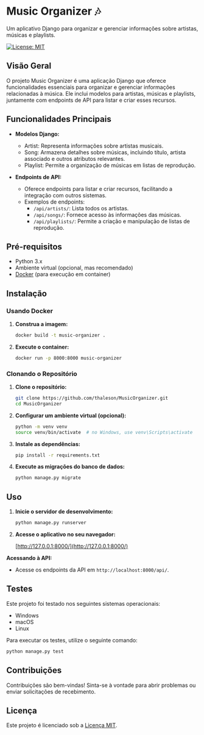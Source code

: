 # Music Organizer 🎶

Um aplicativo Django para organizar e gerenciar informações sobre artistas, músicas e playlists.


[![License: MIT](https://img.shields.io/badge/License-MIT-yellow.svg)](https://opensource.org/licenses/MIT)

## Visão Geral

O projeto Music Organizer é uma aplicação Django que oferece funcionalidades essenciais para organizar e gerenciar informações relacionadas à música. Ele inclui modelos para artistas, músicas e playlists, juntamente com endpoints de API para listar e criar esses recursos.


## Funcionalidades Principais

- **Modelos Django:**
  - Artist: Representa informações sobre artistas musicais.
  - Song: Armazena detalhes sobre músicas, incluindo título, artista associado e outros atributos relevantes.
  - Playlist: Permite a organização de músicas em listas de reprodução.

- **Endpoints de API:**
  - Oferece endpoints para listar e criar recursos, facilitando a integração com outros sistemas.
  - Exemplos de endpoints:
    - `/api/artists/`: Lista todos os artistas.
    - `/api/songs/`: Fornece acesso às informações das músicas.
    - `/api/playlists/`: Permite a criação e manipulação de listas de reprodução.


## Pré-requisitos

- Python 3.x
- Ambiente virtual (opcional, mas recomendado)
- [Docker](https://www.docker.com/) (para execução em container)

## Instalação

### Usando Docker

1. **Construa a imagem:**

   ```bash
   docker build -t music-organizer .
   ```

2. **Execute o container:**

   ```bash
   docker run -p 8000:8000 music-organizer
   ```

### Clonando o Repositório

1. **Clone o repositório:**

    ```bash
    git clone https://github.com/thaleson/MusicOrganizer.git
    cd MusicOrganizer
    ```
 

2. **Configurar um ambiente virtual (opcional):**

    ```bash
    python -m venv venv
    source venv/bin/activate  # no Windows, use venv\Scripts\activate
    ```

3. **Instale as dependências:**

    ```bash
    pip install -r requirements.txt
    ```

4. **Execute as migrações do banco de dados:**

    ```bash
    python manage.py migrate
    ```

## Uso

1. **Inicie o servidor de desenvolvimento:**

    ```bash
    python manage.py runserver
    ```

2. **Acesse o aplicativo no seu navegador:**

    [http://127.0.0.1:8000/](http://127.0.0.1:8000/)



**Acessando à API:**
   - Acesse os endpoints da API em `http://localhost:8000/api/`.      

## Testes

Este projeto foi testado nos seguintes sistemas operacionais:

- Windows
- macOS
- Linux

Para executar os testes, utilize o seguinte comando:

```bash
python manage.py test
```

## Contribuições

Contribuições são bem-vindas! Sinta-se à vontade para abrir problemas ou enviar solicitações de recebimento.

## Licença

Este projeto é licenciado sob a [Licença MIT](LICENSE).
